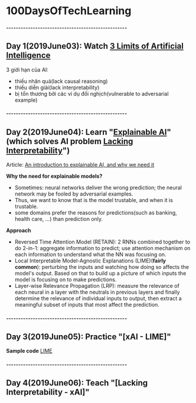 # 100DaysOfTechLearning

#### --------------------------------------------------
## Day 1(2019June03): Watch [3 Limits of Artificial Intelligence](https://youtu.be/f5YvatzVWxA)

3 giới hạn của AI:
- thiếu nhân quả(lack causal reasoning)
- thiếu diễn giải(lack interpretability)
- bị tổn thương bởi các ví dụ đối nghịch(vulnerable to adversarial example)


#### --------------------------------------------------
## Day 2(2019June04): Learn "[Explainable AI]"(which solves AI problem [Lacking Interpretability]")

Article: [An introduction to explainable AI, and why we need it](https://www.freecodecamp.org/news/an-introduction-to-explainable-ai-and-why-we-need-it-a326417dd000/)

**Why the need for explainable models?**
- Sometimes: neural networks deliver the wrong prediction; the neural network may be fooled by adversarial examples.
- Thus, we want to know that is the model trustable, and when it is trustable.
- some domains prefer the reasons for predictions(such as banking, health care, ...) than prediction only.

**Approach**
- Reversed Time Attention Model (RETAIN): 2 RNNs combined together to do 2-in-1: aggregate information to predict; use attention mechanism on each information to understand what the NN was focusing on.
- Local Interpretable Model-Agnostic Explanations (LIME)(**fairly common**): perturbing the inputs and watching how doing so affects the model's output. Based on that to build up a picture of which inputs the model is focusing on to make predictions.
- Layer-wise Relevance Propagation (LRP): measure the relevance of each neural in a layer with the neutrals in previous layers and finally determine the relevance of individual inputs to output, then extract a meaningful subset of inputs that most affect the prediction.

#### --------------------------------------------------
## Day 3(2019June05): Practice "[xAI - LIME]"

**Sample code** [LIME](https://github.com/marcotcr/lime)

#### --------------------------------------------------
## Day 4(2019June06): Teach "[Lacking Interpretability - xAI]"


[Lacking Interpretability]: https://github.com/minhncedutw/100DaysOfMLCode/commit/6d5322baa27c68c1d595a876fb792dbdb5557fad
[Explainable AI]: https://www.freecodecamp.org/news/an-introduction-to-explainable-ai-and-why-we-need-it-a326417dd000/
